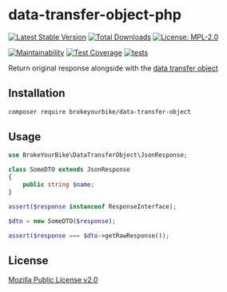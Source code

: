# data-transfer-object-php

[![Latest Stable Version](https://img.shields.io/github/v/release/brokeyourbike/data-transfer-object-php)](https://github.com/brokeyourbike/data-transfer-object-php/releases)
[![Total Downloads](https://poser.pugx.org/brokeyourbike/data-transfer-object/downloads)](https://packagist.org/packages/brokeyourbike/data-transfer-object)
[![License: MPL-2.0](https://img.shields.io/badge/license-MPL--2.0-purple.svg)](https://github.com/brokeyourbike/data-transfer-object-php/blob/main/LICENSE)

[![Maintainability](https://api.codeclimate.com/v1/badges/17603ef4b614ac79ea58/maintainability)](https://codeclimate.com/github/brokeyourbike/data-transfer-object-php/maintainability)
[![Test Coverage](https://api.codeclimate.com/v1/badges/17603ef4b614ac79ea58/test_coverage)](https://codeclimate.com/github/brokeyourbike/data-transfer-object-php/test_coverage)
[![tests](https://github.com/brokeyourbike/data-transfer-object-php/actions/workflows/tests.yml/badge.svg)](https://github.com/brokeyourbike/data-transfer-object-php/actions/workflows/tests.yml)

Return original response alongside with the [data transfer object](https://github.com/spatie/data-transfer-object)

## Installation

```bash
composer require brokeyourbike/data-transfer-object
```

## Usage

```php
use BrokeYourBike\DataTransferObject\JsonResponse;

class SomeDTO extends JsonResponse
{
    public string $name;
}

assert($response instanceof ResponseInterface);

$dto = new SomeDTO($response);

assert($response === $dto->getRawResponse());
```

## License
[Mozilla Public License v2.0](https://github.com/brokeyourbike/data-transfer-object-php/blob/main/LICENSE)
